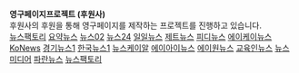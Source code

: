 <b>영구페이지프로젝트 (후원사)</b><br>
후원사의 후원을 통해 영구페이지를 제작하는 프로젝트를 진행하고 있습니다.<br>
<a href='http://newsfactory.iwinv.net/'>뉴스팩토리</a> <a href='https://news01.iwinv.net/'>요약뉴스</a> <a href='https://news02.iwinv.net/'>뉴스02</a> <a href='https://news24.iwinv.net/'>뉴스24</a> <a href='https://news11.iwinv.net/'>일일뉴스</a> <a href='https://news00.iwinv.net/'>제트뉴스</a> <a href='https://pdnews.iwinv.net/'>피디뉴스</a> <a href='https://aknews.iwinv.net/'>에이케이뉴스</a> <a href='https://konews.iwinv.net/'>KoNews</a> <a href='https://g1news.iwinv.net/'>경기뉴스1</a> <a href='https://k1news.iwinv.net/'>한국뉴스1</a> <a href='https://newskr.iwinv.net/'>뉴스케이알</a> <a href='https://ainews.iwinv.net/'>에이아이뉴스</a> <a href='https://a1news.iwinv.net/'>에이원뉴스</a> <a href='https://edunews.iwinv.net/'>교육인뉴스</a> <a href='https://newsmedia.iwinv.net/'>뉴스미디어</a> <a href='https://paranews.iwinv.net/'>파란뉴스</a> <a href='https://newsfactory.iwinv.net/'>뉴스팩토리</a>
